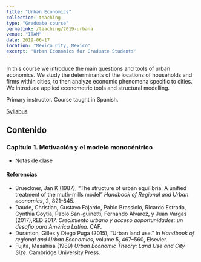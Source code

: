 ```yaml
---
title: "Urban Economics"
collection: teaching
type: "Graduate course"
permalink: /teaching/2019-urbana
venue: "ITAM"
date: 2019-06-17
location: "Mexico City, Mexico"
excerpt: 'Urban Economics for Graduate Students'
---
```


In this course we introduce the main questions and tools of urban economics. We study the determinants of the locations of households and firms within cities, to then analyze economic phenomena specific to cities. We introduce applied econometric tools and structural modelling. 

Primary instructor. Course taught in Spanish.

[Syllabus](/files/syllabus_urbana.pdf)

## Contenido

### Capítulo 1. Motivación y el modelo monocéntrico

* Notas de clase

#### Referencias

* Brueckner, Jan K (1987), “The structure of urban equilibria: A unified treatment of the muth-mills model” *Handbook of Regional and Urban economics*, 2, 821–845.
* Daude, Christian, Gustavo Fajardo, Pablo Brassiolo, Ricardo Estrada, Cynthia Goytia, Pablo San-guinetti, Fernando ́Alvarez, y Juan Vargas (2017),RED 2017. *Crecimiento urbano y acceso aoportunidades: un desafío para América Latina*. CAF.
* Duranton,  Gilles  y  Diego  Puga  (2015),  “Urban  land  use.”  In *Handbook  of  regional  and  Urban Economics*, volume 5, 467–560, Elsevier.
* Fujita, Masahisa (1989) *Urban Economic Theory: Land Use and City Size*. Cambridge University Press.

